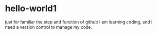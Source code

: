 # hello-world1
just for familiar the step and function of github
I am learning coding, and i need a version control to manage my code.
